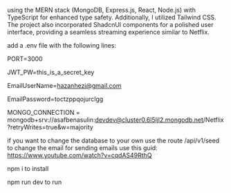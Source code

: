using the MERN stack (MongoDB, Express.js, React, Node.js) with TypeScript for enhanced type safety.
Additionally, I utilized Tailwind CSS.
The project also incorporated ShadcnUI components for a polished user interface, providing a seamless streaming experience similar to Netflix. 

add a .env file with the following lines:

PORT=3000

JWT_PW=this_is_a_secret_key

EmailUserName=hazanhezi@gmail.com

EmailPassword=toctzppqojurclgg

MONGO_CONNECTION = mongodb+srv://asafbenasulin:devdev@cluster0.6l5ljl2.mongodb.net/Netflix?retryWrites=true&w=majority

if you want to change the database to your own use the route /api/v1/seed
to change the email for sending emails use this guid: https://www.youtube.com/watch?v=cqdAS49RthQ

npm i to install

npm run dev to run
